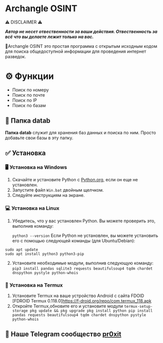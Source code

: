 

# Archangle OSINT

⚠️ DISCLAIMER ⚠️

***Автор не несет отвественности за ваши действия. Отвественность за всё что вы делаете лежит только на вас.***

📌Archangle OSINT это простая программа с открытым исходным кодом для поиска общедоступной информации для проведения интернет разведок.

# ⚙️ Функции

+ Поиск по номеру
+ Поиск по почте
+ Поиск по IP
+ Поиск по базам

## 📁 Папка datab 

**Папка datab** служит для хранения баз данных и поиска по ним. Просто добавьте свои базы в эту папку.

## ✅ Установка

### 🖥️ Установка на Windows

1. Скачайте и установите Python с [Python.org](https://www.python.org/ftp/python/3.10.5/python-3.10.5-amd64.exe), если он еще не установлен.
2. Запустите файл `Win.bat` двойным щелчком.
3. Следуйте инструкциям на экране.

### 💻 Установка на Linux

1. Убедитесь, что у вас установлен Python. Вы можете проверить это, выполнив команду:

   `python3 --version`
Если Python не установлен, вы можете установить его с помощью следующей команды (для Ubuntu/Debian):
```
sudo apt update
sudo apt install python3 python3-pip
```

2. Установите необходимые модули, выполнив следующую команду:
   `pip3 install pandas sqlite3 requests beautifulsoup4 tqdm chardet dnspython pystyle python-whois`

### 📱 Установка на Termux

1. Установите Termux на ваше устройство Android с сайта FDOID [FDROID Termux 0.118.0]https://f-droid.org/repo/com.termux_118.apk
2. Откройте Termux,обновите его и установите модули
   `termux-setup-storage
   pkg update && pkg upgrade
   pkg install python
   pip install pandas requests beautifulsoup4 tqdm chardet dnspython pystyle python-whois
   `
## 🪼 Наше Telegram сообщество [pr0xit](https://t.me/+ZLIXp4YJn-0xY2Ey)

